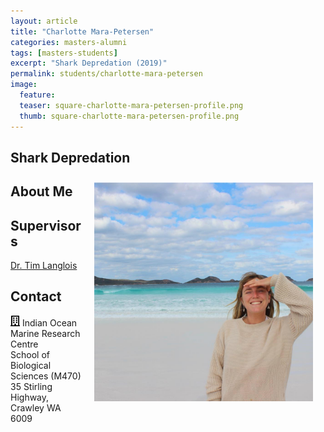 ```yaml
---
layout: article
title: "Charlotte Mara-Petersen"
categories: masters-alumni
tags: [masters-students]
excerpt: "Shark Depredation (2019)"
permalink: students/charlotte-mara-petersen
image:
  feature: 
  teaser: square-charlotte-mara-petersen-profile.png
  thumb: square-charlotte-mara-petersen-profile.png
---
```

## Shark Depredation
<img src='/images/square-charlotte-mara-petersen-profile.png' align='right' width="350" hspace="20" vspace="10">

## About Me

## Supervisors
[Dr. Tim Langlois](https://uwamegfisheries.github.io/researchers/tim-langlois/ "Tim Langlois")

## Contact
<img src='/images/icons/building-regular.svg' width="15px"> Indian Ocean Marine Research Centre <br>
School of Biological Sciences (M470)<br>
35 Stirling Highway, Crawley WA 6009</p>
